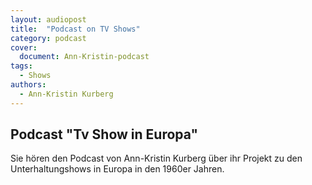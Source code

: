 ```yaml
---
layout: audiopost
title:  "Podcast on TV Shows"
category: podcast
cover:
  document: Ann-Kristin-podcast  
tags:
  - Shows
authors:
  - Ann-Kristin Kurberg
---
```


## Podcast "Tv Show in Europa"

Sie hören den Podcast von Ann-Kristin Kurberg über ihr Projekt zu den Unterhaltungshows in Europa in den 1960er Jahren.

<!-- more -->
